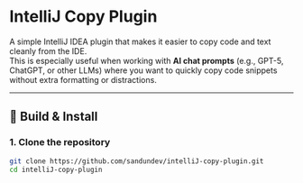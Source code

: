 # IntelliJ Copy Plugin

A simple IntelliJ IDEA plugin that makes it easier to copy code and text cleanly from the IDE.  
This is especially useful when working with **AI chat prompts** (e.g., GPT-5, ChatGPT, or other LLMs) where you want to quickly copy code snippets without extra formatting or distractions.

---

## 🔧 Build & Install

### 1. Clone the repository

```bash
git clone https://github.com/sandundev/intelliJ-copy-plugin.git
cd intelliJ-copy-plugin
